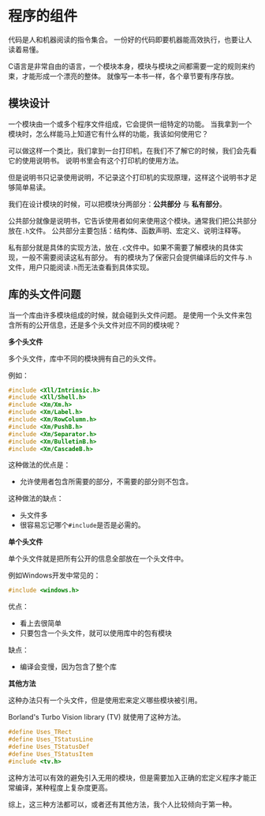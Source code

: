 
# 程序的组件

代码是人和机器阅读的指令集合。
一份好的代码即要机器能高效执行，也要让人读着易懂。

C语言是非常自由的语言，一个模块本身，模块与模块之间都需要一定的规则来约束，才能形成一个漂亮的整体。
就像写一本书一样，各个章节要有序存放。

## 模块设计

一个模块由一个或多个程序文件组成，它会提供一组特定的功能。
当我拿到一个模块时，怎么样能马上知道它有什么样的功能，我该如何使用它？

可以做这样一个类比，我们拿到一台打印机，在我们不了解它的时候，我们会先看它的使用说明书。
说明书里会有这个打印机的使用方法。

但是说明书只记录使用说明，不记录这个打印机的实现原理，这样这个说明书才足够简单易读。

我们在设计模块的时候，可以把模块分两部分：**公共部分** 与 **私有部分**。

公共部分就像是说明书，它告诉使用者如何来使用这个模块。通常我们把公共部分放在`.h`文件。
公共部分主要包括：结构体、函数声明、宏定义、说明注释等。

私有部分就是具体的实现方法，放在`.c`文件中。如果不需要了解模块的具体实现，一般不需要阅读这私有部分。
有的模块为了保密只会提供编译后的文件与`.h`文件，用户只能阅读`.h`而无法查看到具体实现。

## 库的头文件问题

当一个库由许多模块组成的时候，就会碰到头文件问题。
是使用一个头文件来包含所有的公开信息，还是多个头文件对应不同的模块呢？

**多个头文件**

多个头文件，库中不同的模块拥有自己的头文件。

例如：
```c
#include <Xll/Intrinsic.h>
#include <Xll/Shell.h>
#include <Xm/Xm.h>
#include <Xm/Label.h>
#include <Xm/RowColumn.h>
#include <Xm/PushB.h>
#include <Xm/Separator.h>
#include <Xm/BulletinB.h>
#include <Xm/CascadeB.h>
```

这种做法的优点是：
* 允许使用者包含所需要的部分，不需要的部分则不包含。

这种做法的缺点：
* 头文件多
* 很容易忘记哪个`#include`是否是必需的。

**单个头文件**

单个头文件就是把所有公开的信息全部放在一个头文件中。

例如Windows开发中常见的：

```c
#include <windows.h>
```

优点：
* 看上去很简单
* 只要包含一个头文件，就可以使用库中的包有模块

缺点：
* 编译会变慢，因为包含了整个库

**其他方法**

这种办法只有一个头文件，但是使用宏来定义哪些模块被引用。

Borland's Turbo Vision library (TV) 就使用了这种方法。

```c
#define Uses_TRect
#define Uses_TStatusLine
#define Uses_TStatusDef
#define Uses_TStatusItem
#include <tv.h>
```

这种方法可以有效的避免引入无用的模块，但是需要加入正确的宏定义程序才能正常编译，某种程度上复杂度更高。

综上，这三种方法都可以，或者还有其他方法，我个人比较倾向于第一种。

